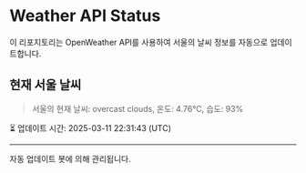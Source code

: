 
# Weather API Status

이 리포지토리는 OpenWeather API를 사용하여 서울의 날씨 정보를 자동으로 업데이트합니다.

## 현재 서울 날씨
> 서울의 현재 날씨: overcast clouds, 온도: 4.76°C, 습도: 93%

⏳ 업데이트 시간: 2025-03-11 22:31:43 (UTC)

---
자동 업데이트 봇에 의해 관리됩니다.
